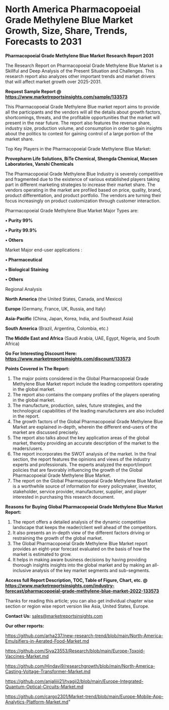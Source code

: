 # North America Pharmacopoeial Grade Methylene Blue Market Growth, Size, Share, Trends, Forecasts to 2031

<strong>Pharmacopoeial Grade Methylene Blue Market Research Report 2031</strong>

The Research Report on Pharmacopoeial Grade Methylene Blue Market is a Skillful and Deep Analysis of the Present Situation and Challenges. This research report also analyzes other important trends and market drivers that will affect market growth over 2025-2031.

<strong>Request Sample Report @ <a href=https://www.marketreportsinsights.com/sample/133573>https://www.marketreportsinsights.com/sample/133573</a></strong>

This Pharmacopoeial Grade Methylene Blue market report aims to provide all the participants and the vendors will all the details about growth factors, shortcomings, threats, and the profitable opportunities that the market will present in the near future. The report also features the revenue share, industry size, production volume, and consumption in order to gain insights about the politics to contest for gaining control of a large portion of the market share.

Top Key Players in the Pharmacopoeial Grade Methylene Blue Market:

<strong>Provepharm Life Solutions, BiTe Chemical, Shengda Chemical, Macsen Laboratories, Vanshi Chemicals</strong>

The Pharmacopoeial Grade Methylene Blue Industry is severely competitive and fragmented due to the existence of various established players taking part in different marketing strategies to increase their market share. The vendors operating in the market are profiled based on price, quality, brand, product differentiation, and product portfolio. The vendors are turning their focus increasingly on product customization through customer interaction.

Pharmacopoeial Grade Methylene Blue Market Major Types are:

<strong>• Purity 99%

• Purity 99.9%

• Others</strong>

Market Major end-user applications :

<strong>• Pharmaceutical

• Biological Staining

• Others</strong>

Regional Analysis

</u><strong><b>North America</b></strong> (the United States, Canada, and Mexico)

<strong><b>Europe </b></strong>(Germany, France, UK, Russia, and Italy)

<strong><b>Asia-Pacific</b></strong> (China, Japan, Korea, India, and Southeast Asia)

<strong><b>South America</b></strong> (Brazil, Argentina, Colombia, etc.)

<strong><b>The Middle East and Africa</b></strong> (Saudi Arabia, UAE, Egypt, Nigeria, and South Africa)

<strong>Go For Interesting Discount Here: <a href=https://www.marketreportsinsights.com/discount/133573>https://www.marketreportsinsights.com/discount/133573</a></strong>

<strong>Points Covered in The Report:</strong>
<ol>
  <li>The major points considered in the Global Pharmacopoeial Grade Methylene Blue Market report include the leading competitors operating in the global market.</li>
  <li>The report also contains the company profiles of the players operating in the global market.</li>
  <li>The manufacture, production, sales, future strategies, and the technological capabilities of the leading manufacturers are also included in the report.</li>
  <li>The growth factors of the Global Pharmacopoeial Grade Methylene Blue Market are explained in-depth, wherein the different end-users of the market are discussed precisely.</li>
  <li>The report also talks about the key application areas of the global market, thereby providing an accurate description of the market to the readers/users.</li>
  <li>The report incorporates the SWOT analysis of the market. In the final section, the report features the opinions and views of the industry experts and professionals. The experts analyzed the export/import policies that are favorably influencing the growth of the Global Pharmacopoeial Grade Methylene Blue Market.</li>
  <li>The report on the Global Pharmacopoeial Grade Methylene Blue Market is a worthwhile source of information for every policymaker, investor, stakeholder, service provider, manufacturer, supplier, and player interested in purchasing this research document.</li>
</ol>
<strong>Reasons for Buying Global Pharmacopoeial Grade Methylene Blue Market Report:</strong>

<ol>
  <li>The report offers a detailed analysis of the dynamic competitive landscape that keeps the reader/client well ahead of the competitors.</li>
  <li>It also presents an in-depth view of the different factors driving or restraining the growth of the global market.</li>
  <li>The Global Pharmacopoeial Grade Methylene Blue Market report provides an eight-year forecast evaluated on the basis of how the market is estimated to grow.</li>
  <li>It helps in making aware business decisions by having providing thorough insights insights into the global market and by making an all-inclusive analysis of the key market segments and sub-segments.</li>
</ol>
<strong>Access full Report Description, TOC, Table of Figure, Chart, etc. @ <a href=https://www.marketreportsinsights.com/industry-forecast/pharmacopoeial-grade-methylene-blue-market-2022-133573>https://www.marketreportsinsights.com/industry-forecast/pharmacopoeial-grade-methylene-blue-market-2022-133573</a></strong>


Thanks for reading this article; you can also get individual chapter wise section or region wise report version like Asia, United States, Europe.

<strong>Contact Us:</strong>
sales@marketreportsinsights.com

<strong>Our other reports:</strong>

<a href=https://github.com/arha237/new-research-trend/blob/main/North-America-Emulsifiers-in-Aerated-Food-Market.md>https://github.com/arha237/new-research-trend/blob/main/North-America-Emulsifiers-in-Aerated-Food-Market.md</a>

<a href=https://github.com/Siya23553/Research/blob/main/Europe-Toxoid-Vaccines-Market.md>https://github.com/Siya23553/Research/blob/main/Europe-Toxoid-Vaccines-Market.md</a>

<a href=https://github.com/Hindavi9/researchgrowth/blob/main/North-America-Casting-Voltage-Transformer-Market.md>https://github.com/Hindavi9/researchgrowth/blob/main/North-America-Casting-Voltage-Transformer-Market.md</a>

<a href=https://github.com/anjaliiii21/tyagii2/blob/main/Europe-Integrated-Quantum-Optical-Circuits-Market.md>https://github.com/anjaliiii21/tyagii2/blob/main/Europe-Integrated-Quantum-Optical-Circuits-Market.md</a>

<a href=https://github.com/cargo2301/Market-trend/blob/main/Europe-Mobile-App-Analytics-Platform-Market.md>https://github.com/cargo2301/Market-trend/blob/main/Europe-Mobile-App-Analytics-Platform-Market.md</a>"
